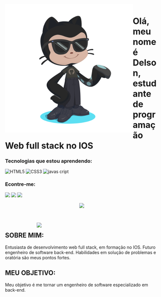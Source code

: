<img align="left" src= "img/gato.png" widht="370px" height="420px"> 

# Olá, meu nome é Delson, estudante de programação Web full stack no IOS

### Tecnologias que estou aprendendo: 

![HTML5](https://img.shields.io/badge/html5-%23E34F26.svg?style=for-the-badge&logo=html5&logoColor=white)
![CSS3](https://img.shields.io/badge/css3-%231572B6.svg?style=for-the-badge&logo=css3&logoColor=white)
![javas cript](https://img.shields.io/badge/JavaScript-323330?style=for-the-badge&logo=javascript&logoColor=F7DF1E) 

### Econtre-me:

<a href="https://www.instagram.com/delsonpilar/?igshid=OGQ5ZDc2ODk2ZA%3D%3D" target="_blank"><img src="https://img.shields.io/badge/-Instagram-%23E4405F?style=for-the-badge&logo=instagram&logoColor=white" target="_blank"></a>
<a href="https://www.linkedin.com/in/delson-dubal-pilar-2132a32b3/" target="_blank"><img src="https://img.shields.io/badge/-LinkedIn-%230077B5?style=for-the-badge&logo=linkedin&logoColor=white" target="_blank"></a> 
<a href="malito:dubalpilardelson@gmail.com">
<img src="https://img.shields.io/badge/Gmail-D14836?style=for-the-badge&logo=gmail&logoColor=white">
</a>
<div align="center"> 

  
 <a href="https://github.com/MarquinCss/github-readme-stats"><img align="center" src="https://github-readme-stats.vercel.app/api/top-langs/?username=Delson16&layout=compact&theme=dark&hide_border=true" /></a> 

</img>

</div>
<br> <br>

<img src="https://raw.githubusercontent.com/MicaelliMedeiros/micaellimedeiros/master/image/computer-illustration.png" min-width="400px" max-width="400px" width="400px" align="right">

## SOBRE MIM:
<p align="left"> 
Entusiasta de desenvolvimento web full stack, em formação no IOS. Futuro engenheiro de software back-end. Habilidades em solução de problemas e oratória são meus pontos fortes.
</p>

## MEU OBJETIVO:
<p align="left">
 Meu objetivo é me tornar um engenheiro de software especializado em back-end.
</p>












</img>
